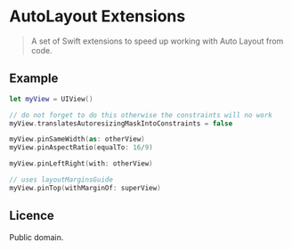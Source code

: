 # AutoLayout Extensions
> A set of Swift extensions to speed up working with Auto Layout from code.


## Example

```swift
let myView = UIView()

// do not forget to do this otherwise the constraints will no work
myView.translatesAutoresizingMaskIntoConstraints = false

myView.pinSameWidth(as: otherView)
myView.pinAspectRatio(equalTo: 16/9)

myView.pinLeftRight(with: otherView)

// uses layoutMarginsGuide
myView.pinTop(withMarginOf: superView)
```


## Licence

Public domain.
